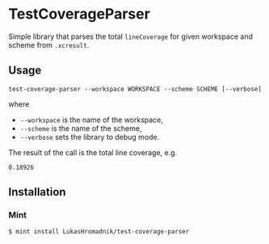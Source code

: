 # TestCoverageParser

Simple library that parses the total `lineCoverage` for given workspace and scheme from `.xcresult`.

## Usage

```
test-coverage-parser --workspace WORKSPACE --scheme SCHEME [--verbose]
```

where
* `--workspace` is the name of the workspace,
* `--scheme` is the name of the scheme,
* `--verbose` sets the library to debug mode.

The result of the call is the total line coverage, e.g.

```
0.18926
```

## Installation

### Mint

```
$ mint install LukasHromadnik/test-coverage-parser
```
